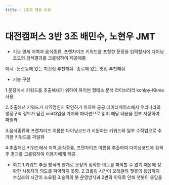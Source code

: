 ```yaml
---
title : 2주차 챗봇 리뷰
---
```


# 대전캠퍼스 3반 3조 배민수, 노현우 JMT 

* 기능 명세
지역과 음식종류, 프랜차이즈 키워드를 포함한 문장을 입력할시에 
다이닝코드의 검색결과를 크롤링하여 제공해줌

예시 
-둔산동에 있는 치킨집 추천해줘
-종로에 있는 맛집 추천해줘

* 기능 구현

1.문장에서 키워드를 추출해내기 위하여 파이썬 형태소 분석 라이브러리
konlpy-Kkma 사용

2.추출해낸 키워드가 지역명인지 확인하기 위하여 공공 데이터베이스에서 우리나라의 행정구역 정보가 담긴
xml파일을 가져와 파이썬으로 읽어 해당 내용을 전부 저장하여 파일화

3.음식종류와 프랜차이즈 이름은 다이닝코드가 지원하는 키워드와 일부 수작업으로 추가한 키워드를 파일화

4.추출해낸 키워드에서 지역,음식종류, 프랜차이즈 이름을 추출하여 다이닝코드에 검색 후 결과를 크롤링하여 이용자에게 제공

* 회고
1.키워드 추출 방식의 한계로 문장의 정확한 의도를 파악할 수 없기 때문에
정확한 사용자의 의도를 파악하지 못함.
2.크롤링 시간이 오래걸려 챗봇의 응답까지 수십초의 시간이 소요됨
3.슬랙의 봇 운영방식과 2번의 이유로 인해 챗봇이 응답을 
